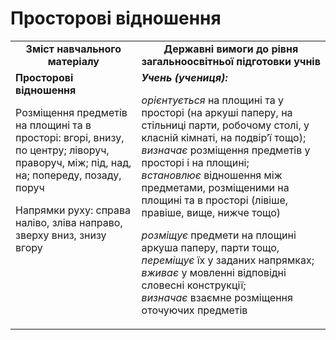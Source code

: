 # Просторові відношення
<table>
  <tr>
    <td width="40%" align="center"><b>Зміст навчального матеріалу<b></td>
    <td width="60%" align="center"><b>Державні вимоги до рівня загальноосвітньої підготовки учнів</b></td>
  </tr>
  <tr>
    <td width="40%" style="vertical-align:top !important;"><b>Просторові відношення</b>
<p>Розміщення предметів на площині та в просторі: вгорі, внизу, по центру; ліворуч, праворуч, між; під, над, на; попереду, позаду, поруч</p>
<p>Напрямки руху: справа наліво, зліва направо, зверху вниз, знизу вгору</p></td>
    <td width="60%" style:="vertical-align:top !important"><i><b>Учень (учениця):</b></i><br>
<p><i>орієнтується</i> на площині та у просторі (на аркуші паперу, на стільниці парти, робочому столі, у класній кімнаті, на подвір’ї тощо);<br>
<i>визначає</i> розміщення предметів у просторі і на площині;<br>
<i>встановлює</i> відношення між предметами, розміщеними на площині та в просторі (лівіше, правіше, вище, нижче тощо)<br></p>
<p><i>розміщує</i> предмети на площині аркуша паперу, парти тощо, <i>переміщує</i> їх у заданих напрямках;<br>
<i>вживає</i> у мовленні відповідні словесні конструкції;<br> 
<i>визначає</i> взаємне розміщення оточуючих предметів<br></p></td>
  </tr>
</table>
